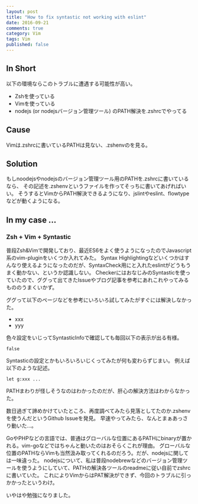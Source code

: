 ```yaml
---
layout: post
title: "How to fix syntastic not working with eslint"
date: 2016-09-21
comments: true
category: Vim
tags: Vim
published: false
---
```


## In Short

以下の環境ならこのトラブルに遭遇する可能性が高い。

- Zshを使っている
- Vimを使っている
- nodejs (or nodejsバージョン管理ツール) のPATH解決を.zshrcでやってる

## Cause

Vimは.zshrcに書いているPATHは見ない、.zshenvのを見る。

## Solution

もしnoodejsやnodejsのバージョン管理ツール用のPATHを.zshrcに書いているなら、
その記述を.zshenvというファイルを作ってそっちに書いてあげればいい。
そうするとVimからPATH解決できるようになり、jslintやeslint、flowtypeなどが動くようになる。

## In my case ...

### Zsh + Vim + Syntastic

普段Zsh&Vimで開発しており、最近ES6をよく使うようになったのでJavascript系のvim-pluginをいくつか入れてみた。
Syntax Highlightingなどいくつかはすんなり使えるようになったのだが、SyntaxCheck用にと入れたeslintがどうもうまく動かない、というか認識しない。
CheckerにはおなじみのSyntasticを使っていたので、ググって出てきたIssueやブログ記事を参考にあれこれやってみるもののうまくいかず。

ググって以下のページなどを参考にいろいろ試してみたがすぐには解決しなかった。

- xxx
- yyy

色々設定をいじってSyntasticInfoで確認しても毎回以下の表示が出る有様。

```
false
```

Syntasticの設定とかもいろいろいじくってみたが何も変わらずじまい。
例えば以下のような記述。

```
let g:xxx ...
```

PATHまわりが怪しそうなのはわかったのだが、肝心の解決方法はわからなかった。

数日過ぎて諦めかけていたところ、再度調べてみたら見落としてたのか.zshenvを使うんだというGithub Issueを発見。
早速やってみたら、なんとまぁあっさり動いた…。

GoやPHPなどの言語では、普通はグローバルな位置にあるPATHにbinaryが置かれる。vim-goなどではちゃんと動いたのはおそらくこれが理由。
グローバルな位置のPATHならVimも当然汲み取ってくれるのだろう。だが、nodejsに関しては一味違った。
nodejsについて、私は普段nodebrewなどのバージョン管理ツールを使うようにしていて、PATHの解決各ツールのreadmeに従い自前でzshrcに書いていた。
これによりVimからはPAT解決ができず、今回のトラブルに引っかかったというわけ。

いやはや勉強になりました。
